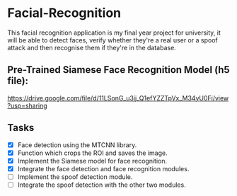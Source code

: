 # Facial-Recognition
This facial recognition application is my final year project for university, it will be able to detect faces, verify whether they're a real user or a spoof attack and then recognise them if they're in the database.

## Pre-Trained Siamese Face Recognition Model (h5 file):
https://drive.google.com/file/d/11LSonG_u3jj_Q1efYZZTpVx_M34yU0Fi/view?usp=sharing

 ## Tasks
 - [x] Face detection using the MTCNN library.
 - [x] Function which crops the ROI and saves the image.
 - [x] Implement the Siamese model for face recognition.
 - [x] Integrate the face detection and face recognition modules.
 - [ ] Implement the spoof detection module.
 - [ ] Integrate the spoof detection with the other two modules.
